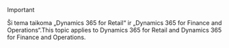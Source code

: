 > [!IMPORTANT]
> <span data-ttu-id="b5704-101">Ši tema taikoma „Dynamics 365 for Retail“ ir „Dynamics 365 for Finance and Operations“.</span><span class="sxs-lookup"><span data-stu-id="b5704-101">This topic applies to Dynamics 365 for Retail and Dynamics 365 for Finance and Operations.</span></span>

